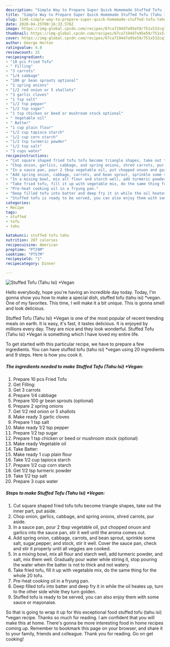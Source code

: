 ```yaml
---
description: "Simple Way to Prepare Super Quick Homemade Stuffed Tofu (Tahu Isi) *Vegan"
title: "Simple Way to Prepare Super Quick Homemade Stuffed Tofu (Tahu Isi) *Vegan"
slug: 1146-simple-way-to-prepare-super-quick-homemade-stuffed-tofu-tahu-isi-vegan
date: 2020-04-25T00:16:33.576Z
image: https://img-global.cpcdn.com/recipes/67ca7194d7a95e59/751x532cq70/stuffed-tofu-tahu-isi-vegan-recipe-main-photo.jpg
thumbnail: https://img-global.cpcdn.com/recipes/67ca7194d7a95e59/751x532cq70/stuffed-tofu-tahu-isi-vegan-recipe-main-photo.jpg
cover: https://img-global.cpcdn.com/recipes/67ca7194d7a95e59/751x532cq70/stuffed-tofu-tahu-isi-vegan-recipe-main-photo.jpg
author: George Horton
ratingvalue: 4.8
reviewcount: 15
recipeingredient:
- "10 pcs Fried Tofu"
- " Filling"
- "3 carrots"
- "1/4 cabbage"
- "100 gr bean sprouts optional"
- "2 spring onions"
- "1/2 red onion or 5 shallots"
- "3 garlic cloves"
- "1 tsp salt"
- "1/2 tsp pepper"
- "1/2 tsp sugar"
- "1 tsp chicken or beed or mushroom stock optional"
- " Vegetable oil"
- " Batter"
- "1 cup plain flour"
- "1/2 cup tapioca starch"
- "1/2 cup corn starch"
- "1/2 tsp turmeric powder"
- "1/2 tsp salt"
- "3 cups water"
recipeinstructions:
- "Cut square shaped fried tofu tofu become triangle shapes, take out the inner part, put aside."
- "Chop onion, garlics, cabbage, and spring onions, shred carrots, pur aside."
- "In a sauce pan, pour 2 tbsp vegetable oil, put chopped onuon and garlics into the sauce pan, stir it well until the aroma comes out."
- "Add spring onion, cabbage, carrots, and bean sprout, sprinkle some salt, sugar,pepper, and stock, stir it well. Cover the sauce pan, check and stir it properly until all veggies are cooked."
- "In a mixing bowl, mix all flour and starch well, add turmeric powder, and salt, mix them well. Gradually pour water while stiring it, stop pouring the water when the batter is not to thick and not watery."
- "Take fried tofu, fill it up with vegetable mix, do the same thing for the whole 20 tofu."
- "Pre-heat cooking oil in a fryung pan."
- "Deep filled tofu into batter and deep fry it in while the oil heates up, turn to the other side while they turn golden."
- "Stuffed tofu is ready to be served, you can also enjoy them with some sauce or mayonaise."
categories:
- Recipe
tags:
- stuffed
- tofu
- tahu

katakunci: stuffed tofu tahu 
nutrition: 207 calories
recipecuisine: American
preptime: "PT29M"
cooktime: "PT57M"
recipeyield: "1"
recipecategory: Dinner

---
```



![Stuffed Tofu (Tahu Isi) *Vegan](https://img-global.cpcdn.com/recipes/67ca7194d7a95e59/751x532cq70/stuffed-tofu-tahu-isi-vegan-recipe-main-photo.jpg)

Hello everybody, hope you're having an incredible day today. Today, I'm gonna show you how to make a special dish, stuffed tofu (tahu isi) *vegan. One of my favorites. This time, I will make it a bit unique. This is gonna smell and look delicious.

Stuffed Tofu (Tahu Isi) *Vegan is one of the most popular of recent trending meals on earth. It is easy, it's fast, it tastes delicious. It is enjoyed by millions every day. They are nice and they look wonderful. Stuffed Tofu (Tahu Isi) *Vegan is something which I have loved my entire life.




To get started with this particular recipe, we have to prepare a few ingredients. You can have stuffed tofu (tahu isi) *vegan using 20 ingredients and 9 steps. Here is how you cook it.

<!--inarticleads1-->

##### The ingredients needed to make Stuffed Tofu (Tahu Isi) *Vegan:

1. Prepare 10 pcs Fried Tofu
1. Get  Filling:
1. Get 3 carrots
1. Prepare 1/4 cabbage
1. Prepare 100 gr bean sprouts (optional)
1. Prepare 2 spring onions
1. Get 1/2 red onion or 5 shallots
1. Make ready 3 garlic cloves
1. Prepare 1 tsp salt
1. Make ready 1/2 tsp pepper
1. Prepare 1/2 tsp sugar
1. Prepare 1 tsp chicken or beed or mushroom stock (optional)
1. Make ready  Vegetable oil
1. Take  Batter:
1. Make ready 1 cup plain flour
1. Take 1/2 cup tapioca starch
1. Prepare 1/2 cup corn starch
1. Get 1/2 tsp turmeric powder
1. Take 1/2 tsp salt
1. Prepare 3 cups water




<!--inarticleads2-->

##### Steps to make Stuffed Tofu (Tahu Isi) *Vegan:

1. Cut square shaped fried tofu tofu become triangle shapes, take out the inner part, put aside.
1. Chop onion, garlics, cabbage, and spring onions, shred carrots, pur aside.
1. In a sauce pan, pour 2 tbsp vegetable oil, put chopped onuon and garlics into the sauce pan, stir it well until the aroma comes out.
1. Add spring onion, cabbage, carrots, and bean sprout, sprinkle some salt, sugar,pepper, and stock, stir it well. Cover the sauce pan, check and stir it properly until all veggies are cooked.
1. In a mixing bowl, mix all flour and starch well, add turmeric powder, and salt, mix them well. Gradually pour water while stiring it, stop pouring the water when the batter is not to thick and not watery.
1. Take fried tofu, fill it up with vegetable mix, do the same thing for the whole 20 tofu.
1. Pre-heat cooking oil in a fryung pan.
1. Deep filled tofu into batter and deep fry it in while the oil heates up, turn to the other side while they turn golden.
1. Stuffed tofu is ready to be served, you can also enjoy them with some sauce or mayonaise.




So that is going to wrap it up for this exceptional food stuffed tofu (tahu isi) *vegan recipe. Thanks so much for reading. I am confident that you will make this at home. There's gonna be more interesting food in home recipes coming up. Remember to bookmark this page on your browser, and share it to your family, friends and colleague. Thank you for reading. Go on get cooking!
